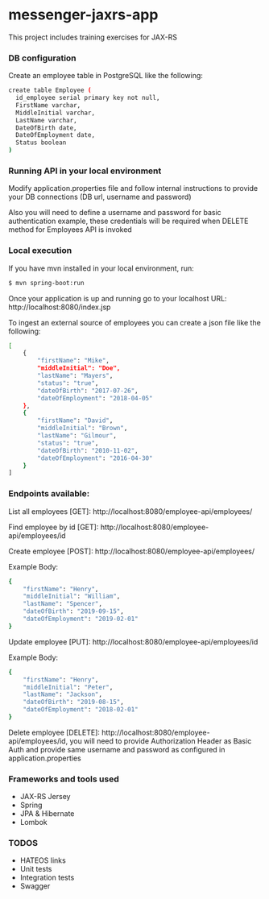 # messenger-jaxrs-app
This project includes training exercises for JAX-RS

### DB configuration
Create an employee table in PostgreSQL like the following:
```sh
create table Employee (
  id_employee serial primary key not null, 
  FirstName varchar,
  MiddleInitial varchar,
  LastName varchar,
  DateOfBirth date,
  DateOfEmployment date,
  Status boolean
)
```
### Running API in your local environment

Modify application.properties file and follow internal instructions to provide your DB connections (DB url, username and password)

Also you will need to define a username and password for basic authentication example, these credentials will be required when DELETE method for Employees API is invoked

### Local execution

If you have mvn installed in your local environment, run:
```sh
$ mvn spring-boot:run
```

Once your application is up and running go to your localhost URL: http://localhost:8080/index.jsp

To ingest an external source of employees you can create a json file like the following:

```sh
[
    {
        "firstName": "Mike",
        "middleInitial": "Doe",
        "lastName": "Mayers",
        "status": "true",
        "dateOfBirth": "2017-07-26",
        "dateOfEmployment": "2018-04-05"
    },
    {
        "firstName": "David",
        "middleInitial": "Brown",
        "lastName": "Gilmour",
        "status": "true",
        "dateOfBirth": "2010-11-02",
        "dateOfEmployment": "2016-04-30"
    }
]
```

### Endpoints available:

List all employees [GET]: http://localhost:8080/employee-api/employees/

Find employee by id [GET]: http://localhost:8080/employee-api/employees/id

Create employee [POST]: http://localhost:8080/employee-api/employees/

Example Body:
```sh
{
    "firstName": "Henry",
    "middleInitial": "William",
    "lastName": "Spencer",
    "dateOfBirth": "2019-09-15",
    "dateOfEmployment": "2019-02-01"
}
```

Update employee [PUT]: http://localhost:8080/employee-api/employees/id

Example Body:
```sh
{
    "firstName": "Henry",
    "middleInitial": "Peter",
    "lastName": "Jackson",
    "dateOfBirth": "2019-08-15",
    "dateOfEmployment": "2018-02-01"
}
```

Delete employee [DELETE]: http://localhost:8080/employee-api/employees/id, you will need to provide 
Authorization Header as Basic Auth and provide same username and password as configured in application.properties

### Frameworks and tools used
- JAX-RS Jersey
- Spring
- JPA & Hibernate
- Lombok


### TODOS
- HATEOS links
- Unit tests
- Integration tests
- Swagger
